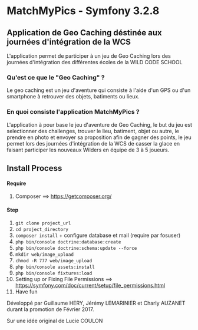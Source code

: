 # MatchMyPics - Symfony 3.2.8

## Application de Geo Caching déstinée aux journées d'intégration de la WCS

L'application permet de participer à un jeu de Geo Caching lors des journées d'intégration des différentes écoles de la WILD CODE SCHOOL

### Qu'est ce que le "Geo Caching" ?

Le geo caching est un jeu d'aventure qui consiste à l'aide d'un GPS ou d'un smartphone à retrouver des objets, batiments ou lieux.

### En quoi consiste l'application MatchMyPics ?

L'application à pour base le jeu d'aventure de Geo Caching, le but du jeu est selectionner des challenges, trouver le lieu, batiment, objet ou autre, le prendre en photo et envoyer sa proposition afin de gagner des points, le jeu permet lors des journées d'intégration de la WCS de casser la glace en faisant participer les nouveaux Wilders en équipe de 3 à 5 joueurs. 

## Install Process

#### Require
1. Composer ==> https://getcomposer.org/

#### Step
1. `git clone project_url`
2. `cd project_directory`
3. `composer install` + configure database et mail (require par fosuser)
4. `php bin/console doctrine:database:create`
5. `php bin/console doctrine:schema:update --force`
6. `mkdir web/image_upload`
7. `chmod -R 777 web/image_upload`
8. `php bin/console assets:install`
9. `php bin/console fixtures:load`
10. Setting up or Fixing File Permissions ==> https://symfony.com/doc/current/setup/file_permissions.html
11. Have fun

Développé par Guillaume HERY, Jérémy LEMARINIER et Charly AUZANET durant la promotion de Février 2017.

Sur une idée original de Lucie COULON